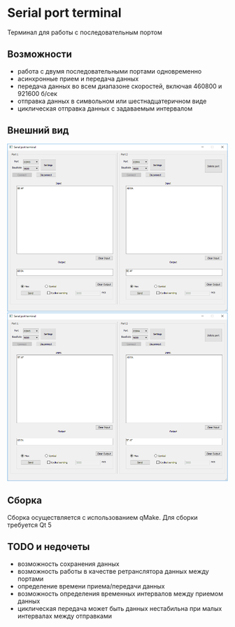 ﻿# Serial port terminal
 
Терминал для работы с последовательным портом
## Возможности
- работа с двумя последовательными портами одновременно
- асинхронные прием и передача данных
- передача данных во всем диапазоне скоростей, включая 460800 и 921600 б/сек
- отправка данных в символьном или шестнадцатеричном виде
- циклическая отправка данных с задаваемым интервалом
## Внешний вид
![Иллюстрация к проекту](https://github.com/Jutkovskii/Serial-port-terminal/blob/main/1.png)
![Иллюстрация к проекту](https://github.com/Jutkovskii/Serial-port-terminal/blob/main/1.png)
## Сборка
Сборка осуществляется с использованием qMake. 
Для сборки требуется Qt 5
## TODO  и недочеты
- возможность сохранения данных
- возможность работы в качестве ретранслятора данных между портами
- определение времени приема/передачи данных
- возможность определения временных интервалов между приемом данных
- циклическая передача может быть данных нестабильна при малых интервалах между отправками
